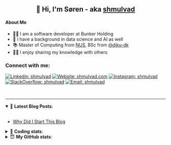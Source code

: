 <h2 align="center">
	👋 Hi, I'm Søren - aka <a href="https://shmulvad.com">shmulvad</a>
</h2>

#### About Me
- 👨‍💻 I am a software developer at Bunker Holding
- 🤖 I have a background in data science and AI as well
- 📚 Master of Computing from [NUS], BSc from [@diku-dk]
- 👨‍🏫 I enjoy sharing my knowledge with others

### Connect with me:

[![Linkedin: shmulvad](https://img.shields.io/badge/shmulvad-blue?style=flat&logo=Linkedin&logoColor=white)][linkedin]
[![Website: shmulvad.com](https://img.shields.io/badge/shmulvad.com-47CCCC?&style=flat&logo=Google-Chrome&logoColor=white)][website]
[![Instagram: shmulvad](https://img.shields.io/badge/-@shmulvad-purple?style=flat&logo=Instagram&logoColor=white)][instagram]
[![StackOverflow: shmulvad](https://img.shields.io/badge/shmulvad-FE7A16?style=flat&logo=stack-overflow&logoColor=white)][stackOverflow]
[![Email: shmulvad](https://img.shields.io/badge/shmulvad-D14836?style=flat&logo=gmail&logoColor=white)][mail]

<br />

---

<details open>
 <summary>📕 <b>Latest Blog Posts</b>: </summary>

<br>

<!-- BLOG-POST-LIST:START -->
- [Why Did I Start This Blog](https://shmulvad.com/blog/why-did-start-this-blog)
<!-- BLOG-POST-LIST:END -->

</details>

<!-- --- -->

<details>
 <summary>🤖 <b>Coding stats</b>: </summary>

<br>

NOTE: Doesn't track coding at work.

<!--START_SECTION:waka-->
![Code Time](http://img.shields.io/badge/Code%20Time-3%2C110%20hrs%2034%20mins-blue)

**I'm an Early 🐤** 

```text
🌞 Morning                1640 commits        ███████░░░░░░░░░░░░░░░░░░   26.45 % 
🌆 Daytime                2437 commits        ██████████░░░░░░░░░░░░░░░   39.31 % 
🌃 Evening                1515 commits        ██████░░░░░░░░░░░░░░░░░░░   24.44 % 
🌙 Night                  608 commits         ██░░░░░░░░░░░░░░░░░░░░░░░   09.81 % 
```


📊 **This Week I Spent My Time On** 

```text
💬 Programming Languages: 
Other                    35 mins             █████████████████░░░░░░░░   68.38 % 
Python                   11 mins             █████░░░░░░░░░░░░░░░░░░░░   21.73 % 
TOML                     3 mins              ██░░░░░░░░░░░░░░░░░░░░░░░   07.42 % 
INI                      0 secs              ░░░░░░░░░░░░░░░░░░░░░░░░░   00.66 % 
YAML                     0 secs              ░░░░░░░░░░░░░░░░░░░░░░░░░   00.66 % 

🔥 Editors: 
Zsh                      30 mins             ███████████████░░░░░░░░░░   60.45 % 
VS Code                  20 mins             ██████████░░░░░░░░░░░░░░░   39.55 % 

🐱‍💻 Projects: 
km24-core                31 mins             ████████████████░░░░░░░░░   62.00 % 
company-scrapers         13 mins             ███████░░░░░░░░░░░░░░░░░░   26.05 % 
Terminal                 6 mins              ███░░░░░░░░░░░░░░░░░░░░░░   11.95 % 
```


 Last Updated on 19/04/2025 18:49:05 UTC
<!--END_SECTION:waka-->

</details>

<!-- --- -->

<details>
 <summary>😇 <b>My GitHub stats</b>: </summary>

<br>

<img align="left" alt="shmulvad's Github Stats" src="https://github-readme-stats.vercel.app/api?username=shmulvad&show_icons=true&hide_border=true" />

</details>



[website]: https://shmulvad.com
[linkedin]: https://linkedin.com/in/shmulvad
[instagram]: https://instagram.com/shmulvad
[stackOverflow]: https://stackoverflow.com/users/9248793/shmulvad
[mail]: mailto:shmulvad@gmail.com
[@diku-dk]: https://github.com/diku-dk
[github]: https://github.com/shmulvad
[NUS]: https://www.nus.edu.sg
